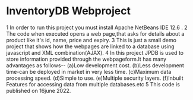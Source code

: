 # InventoryDB Webproject
1 In order to run this project you must install Apache NetBeans IDE 12.6 .
2 The code when executed opens a web page,that asks for details about a product like it's id, name, price and expiry.
3 This is just a small demo project that shows how the webpages are linked to a database using javascript and XML combination(AJAX).
4 In this project JPDB is used to store information provided through the webpageform.It has many advantages as follows--
(a)Low development cost.
(b)Less development time-can be deployed in market in very less time.
(c)Maximum data processing speed.
(d)Simple to use.
(e)Multiple security layers.
(f)Inbuilt Features for accessing data from multiple databases.etc
5 This code is published on 16june 2022.

